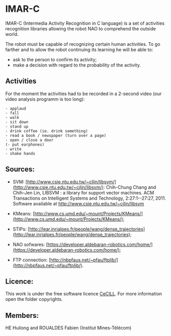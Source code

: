 IMAR-C
======

IMAR-C (Intermedia Activity Recognition in C language) is a set of activities recognition libraries allowing the robot NAO to comprehend the outside world.

The robot must be capable of recognizing certain human activities. To go farther and to allow the robot continuing its learning he will be able to:
* ask to the person to confirm its activity;
* make a decision with regard to the probability of the activity.

## Activities
For the moment the activities had to be recorded in a 2-second video (our video analysis programm is too long):

	- applaud
	- fall
	- walk
	- sit down
	- stand up
	- drink coffee (ie. drink something)
	- read a book / newspaper (turn over a page)
	- open / close a door
	(- put earphones)
	- write	 
	- shake hands

## Sources:
* SVM: [http://www.csie.ntu.edu.tw/~cjlin/libsvm/](http://www.csie.ntu.edu.tw/~cjlin/libsvm/):
Chih-Chung Chang and Chih-Jen Lin, LIBSVM : a library for support
vector machines. ACM Transactions on Intelligent Systems and
Technology, 2:27:1--27:27, 2011. Software available at
http://www.csie.ntu.edu.tw/~cjlin/libsvm

* KMeans: [http://www.cs.umd.edu/~mount/Projects/KMeans/](http://www.cs.umd.edu/~mount/Projects/KMeans/);
* STIPs: [http://lear.inrialpes.fr/people/wang/dense_trajectories](http://lear.inrialpes.fr/people/wang/dense_trajectories);
* NAO sofwares: [https://developer.aldebaran-robotics.com/home/](https://developer.aldebaran-robotics.com/home/);
* FTP connection: [http://nbpfaus.net/~pfau/ftplib/](http://nbpfaus.net/~pfau/ftplib/).

## Licence:
This work is under the free software licence [CeCILL](http://www.cecill.info/).
For more information open the folder copyrights.

## Members:
HE Huilong and ROUALDES Fabien (Institut Mines-Télécom)
